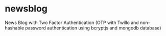 # newsblog
News Blog with Two Factor Authentication (OTP with Twillo and non-hashable password authentication using bcryptjs and mongodb database)
